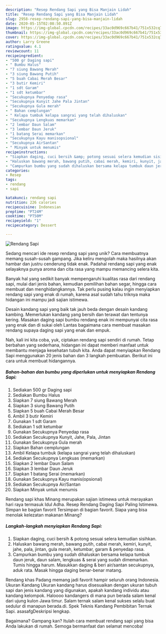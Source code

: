 ```yaml
---
description: "Resep Rendang Sapi yang Bisa Manjain Lidah"
title: "Resep Rendang Sapi yang Bisa Manjain Lidah"
slug: 2958-resep-rendang-sapi-yang-bisa-manjain-lidah
date: 2020-05-15T02:08:50.891Z
image: https://img-global.cpcdn.com/recipes/33ac0d969c667b41/751x532cq70/rendang-sapi-foto-resep-utama.jpg
thumbnail: https://img-global.cpcdn.com/recipes/33ac0d969c667b41/751x532cq70/rendang-sapi-foto-resep-utama.jpg
cover: https://img-global.cpcdn.com/recipes/33ac0d969c667b41/751x532cq70/rendang-sapi-foto-resep-utama.jpg
author: Larry Greene
ratingvalue: 4.1
reviewcount: 11
recipeingredient:
- "500 gr Daging sapi"
- " Bumbu Halus"
- "7 siung Bawang Merah"
- "3 siung Bawang Putih"
- "5 buah Cabai Merah Besar"
- "3 butir Kemiri"
- "1 sdt Garam"
- "1 sdt ketumbar"
- "Secukupnya Penyedap rasa"
- "Secukupnya Kunyit Jahe Pala Jintan"
- "Secukupnya Gula merah"
- " Bahan cemplungan"
- " Kelapa tumbuk kelapa sangrai yang telah dihaluskan"
- "Secukupnya Lengkuas memarkan"
- "2 lembar Daun Salam"
- "3 lembar Daun Jeruk"
- "1 batang Serai memarkan"
- "Secukupnya Kayu manisopsional"
- "Secukupnya AirSantan"
- " Minyak untuk menumis"
recipeinstructions:
- "Siapkan daging, cuci bersih &amp; potong sesuai selera kemudian sisihkan."
- "Haluskan bawang merah, bawang putih, cabai merah, kemiri, kunyit, jahe, pala, jintan, gula merah, ketumbar, garam &amp; penyedap rasa."
- "Campurkan bumbu yang sudah dihaluskan bersama kelapa tumbuk daun jeruk, daun salam, lengkuas &amp; serai yang sudah dimemarkan. Tumis hingga harum. Masukkan daging &amp; beri air/santan secukupnya, aduk rata. Masak hingga daging benar-benar matang."
categories:
- Resep
tags:
- rendang
- sapi

katakunci: rendang sapi 
nutrition: 226 calories
recipecuisine: Indonesian
preptime: "PT24M"
cooktime: "PT50M"
recipeyield: "1"
recipecategory: Dessert

---
```



![Rendang Sapi](https://img-global.cpcdn.com/recipes/33ac0d969c667b41/751x532cq70/rendang-sapi-foto-resep-utama.jpg)

Sedang mencari ide resep rendang sapi yang unik? Cara membuatnya memang susah-susah gampang. Jika keliru mengolah maka hasilnya akan hambar dan justru cenderung tidak enak. Padahal rendang sapi yang enak selayaknya punya aroma dan cita rasa yang mampu memancing selera kita.

Banyak hal yang sedikit banyak mempengaruhi kualitas rasa dari rendang sapi, mulai dari jenis bahan, kemudian pemilihan bahan segar, hingga cara membuat dan menghidangkannya. Tak perlu pusing kalau ingin menyiapkan rendang sapi yang enak di rumah, karena asal sudah tahu triknya maka hidangan ini mampu jadi sajian istimewa.

Desain kandang sapi yang baik tak jauh beda dengan desain kandang kambing. Memerlukan kandang yang bersih dan terawat dan tentunya kering. Masakan daging sapi bumbu rendang enak ini mempunyai cita rasa yang enak dan di sukai oleh Lantas bagaimana cara membuat masakan rendang supaya daging sapi yang enak dan empuk.


Nah, kali ini kita coba, yuk, ciptakan rendang sapi sendiri di rumah. Tetap berbahan yang sederhana, hidangan ini dapat memberi manfaat untuk membantu menjaga kesehatan tubuh kita. Anda dapat menyiapkan Rendang Sapi menggunakan 20 jenis bahan dan 3 langkah pembuatan. Berikut ini cara untuk membuat hidangannya.

<!--inarticleads1-->

##### Bahan-bahan dan bumbu yang diperlukan untuk menyiapkan Rendang Sapi:

1. Sediakan 500 gr Daging sapi
1. Sediakan  Bumbu Halus
1. Siapkan 7 siung Bawang Merah
1. Siapkan 3 siung Bawang Putih
1. Siapkan 5 buah Cabai Merah Besar
1. Ambil 3 butir Kemiri
1. Gunakan 1 sdt Garam
1. Sediakan 1 sdt ketumbar
1. Gunakan Secukupnya Penyedap rasa
1. Sediakan Secukupnya Kunyit, Jahe, Pala, Jintan
1. Gunakan Secukupnya Gula merah
1. Siapkan  Bahan cemplungan
1. Ambil  Kelapa tumbuk (kelapa sangrai yang telah dihaluskan)
1. Sediakan Secukupnya Lengkuas (memarkan)
1. Siapkan 2 lembar Daun Salam
1. Siapkan 3 lembar Daun Jeruk
1. Siapkan 1 batang Serai (memarkan)
1. Gunakan Secukupnya Kayu manis(opsional)
1. Sediakan Secukupnya Air/Santan
1. Siapkan  Minyak untuk menumis


Rendang sapi khas Minang merupakan sajian istimewa untuk merayakan hari raya termasuk Idul Adha. Resep Rendang Daging Sapi Paling Istimewa. Simpan ke bagian favorit Tersimpan di bagian favorit. Siapa yang bisa menolak kelezatan makanan Minang? 

<!--inarticleads2-->

##### Langkah-langkah menyiapkan Rendang Sapi:

1. Siapkan daging, cuci bersih &amp; potong sesuai selera kemudian sisihkan.
1. Haluskan bawang merah, bawang putih, cabai merah, kemiri, kunyit, jahe, pala, jintan, gula merah, ketumbar, garam &amp; penyedap rasa.
1. Campurkan bumbu yang sudah dihaluskan bersama kelapa tumbuk daun jeruk, daun salam, lengkuas &amp; serai yang sudah dimemarkan. Tumis hingga harum. Masukkan daging &amp; beri air/santan secukupnya, aduk rata. Masak hingga daging benar-benar matang.


Rendang khas Padang memang jadi favorit hampir seluruh orang Indonesia. Ukuran Kandang Ukuran kandang harus disesuaikan dengan ukuran tubuh sapi dan jenis kandang yang digunakan, apakah kandang individu atau kandang kelompok. Haloooo kandangers di mana pun berada salam kenal dari ujung kulon Jawa timur. Salam ternak salam kenal sukses selalu buat sedulur di manapun berada.di. Spek Teknis Kandang Pembibitan Ternak Sapi. asasafgDeskripsi lengkap. 

Bagaimana? Gampang kan? Itulah cara membuat rendang sapi yang bisa Anda lakukan di rumah. Semoga bermanfaat dan selamat mencoba!
